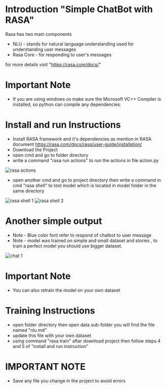 # Introduction "Simple ChatBot with RASA"

Rasa has two main components 

* NLU - stands for natural language understanding used for understanding user messages 
* Rasa Core - for responding to user's messages

for more details visit "https://rasa.com/docs/"


# Important Note 
* If you are using windows os make sure the Microsoft VC++ Compiler is installed, so python can compile any dependencies. 

# Install and run Instructions 

* Install RASA framework and it's dependencies as mention in RASA document https://rasa.com/docs/rasa/user-guide/installation/
* Download the Project
* open cmd and go to folder directory
* write a command "rasa run actions" to run the actions in file action.py

![rasa actions](https://user-images.githubusercontent.com/32080026/68952437-b2778700-0774-11ea-93f9-3fa5652197f4.JPG)

* open another cmd and go to project directory then write a command in cmd "rasa shell" to test model which is located in model folder in the same directory

![rasa shell 1](https://user-images.githubusercontent.com/32080026/68952581-f9fe1300-0774-11ea-9f16-82c3e5d3a169.JPG)
![rasa shell 2](https://user-images.githubusercontent.com/32080026/68952668-17cb7800-0775-11ea-8f46-4aa042af4d30.JPG)
# Another simple output
* Note - Blue color font refer to respond of chatbot to user message
* Note - model was trained on simple and small dataset and stories , to train a perfect model you should use bigger dataset.

![chat 1](https://user-images.githubusercontent.com/32080026/68952750-4b0e0700-0775-11ea-8f37-11a9d76b0803.JPG)

# Important Note 
* You can also retrain the model on your own dataset 

# Training Instructions
* open folder directory then open data sub-folder you will find the file named "nlu.md"
* update this file with your own dataset 
* using command "rasa train" aftar download project then follow steps 4 and 5 of "install and run instruction"
# IMPORTANT NOTE 
* Save any file you change in the project to avoid errors 
